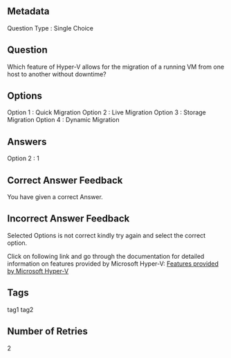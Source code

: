 ## Metadata
Question Type : Single Choice

## Question
Which feature of Hyper-V allows for the migration of a running VM from one host to another without downtime?

## Options
Option 1 : Quick Migration Option 2 : Live Migration Option 3 : Storage Migration Option 4 :  Dynamic Migration

## Answers
Option 2 : 1

## Correct Answer Feedback
You have given a correct Answer.

## Incorrect Answer Feedback
Selected Options is not correct kindly try again and select the correct option.

Click on following link and go through the documentation for detailed information on features provided by Microsoft Hyper-V: [Features provided by Microsoft Hyper-V](https://learn.microsoft.com/en-us/windows-server/virtualization/hyper-v/manage/live-migration-overview)

## Tags
tag1
tag2

## Number of Retries
2